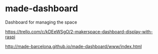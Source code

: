 made-dashboard
==============

Dashboard for managing the space

https://trello.com/c/kDEeWSgO/2-makerspace-dashboard-display-with-raspi

http://made-barcelona.github.io/made-dashboard/www/index.html
